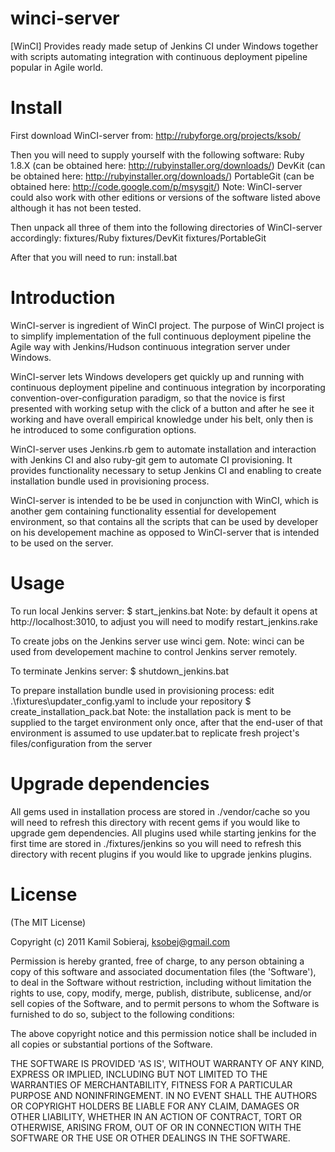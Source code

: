 winci-server
============

[WinCI] Provides ready made setup of Jenkins CI under Windows together with scripts automating integration with continuous deployment pipeline popular in Agile world.

Install
=======

First download WinCI-server from: http://rubyforge.org/projects/ksob/

Then you will need to supply yourself with the following software:
	Ruby 1.8.X   (can be obtained here: http://rubyinstaller.org/downloads/)
	DevKit		 (can be obtained here: http://rubyinstaller.org/downloads/)
	PortableGit  (can be obtained here: http://code.google.com/p/msysgit/)
  Note: WinCI-server could also work with other editions or versions of the software listed above although it has not been tested.

Then unpack all three of them into the following directories of WinCI-server accordingly:
	fixtures/Ruby
	fixtures/DevKit
	fixtures/PortableGit
	
After that you will need to run:
	install.bat

Introduction
=======

WinCI-server is ingredient of WinCI project.
The purpose of WinCI project is to simplify implementation of the full continuous deployment pipeline the Agile way with Jenkins/Hudson continuous integration server under Windows.

WinCI-server lets Windows developers get quickly up and running with continuous deployment pipeline and 
continuous integration by incorporating convention-over-configuration paradigm, so that the novice is first presented with 
working setup with the click of a button and after he see it working and have overall empirical knowledge under his belt, 
only then is he introduced to some configuration options.

WinCI-server uses Jenkins.rb gem to automate installation and interaction with Jenkins CI and also ruby-git gem to automate CI provisioning. It provides functionality necessary to setup Jenkins CI and enabling to create installation bundle used in provisioning process.

WinCI-server is intended to be be used in conjunction with WinCI, which is another gem containing functionality
essential for developement environment, so that contains all the scripts that can be used by developer on his developement
machine as opposed to WinCI-server that is intended to be used on the server.

Usage
=====

To run local Jenkins server:
	$ start_jenkins.bat
 Note: by default it opens at http://localhost:3010, to adjust you will need to modify restart_jenkins.rake

To create jobs on the Jenkins server use winci gem. 
 Note: winci can be used from developement machine to control Jenkins server remotely.
	
To terminate Jenkins server:
	$ shutdown_jenkins.bat
	
To prepare installation bundle used in provisioning process:
	edit .\fixtures\updater\_config.yaml to include your repository
	$ create_installation_pack.bat
 Note: the installation pack is ment to be supplied to the target environment only once,
       after that the end-user of that environment is assumed to use updater.bat to replicate 
	   fresh project's files/configuration from the server
	   
Upgrade	dependencies  
====================
All gems used in installation process are stored in ./vendor/cache so you will
need to refresh this directory with recent gems if you would like to upgrade gem dependencies.
All plugins used while starting jenkins for the first time are stored in ./fixtures/jenkins so you will
need to refresh this directory with recent plugins if you would like to upgrade jenkins plugins.

License
=======

(The MIT License)

Copyright (c) 2011 Kamil Sobieraj, ksobej@gmail.com

Permission is hereby granted, free of charge, to any person obtaining
a copy of this software and associated documentation files (the
'Software'), to deal in the Software without restriction, including
without limitation the rights to use, copy, modify, merge, publish,
distribute, sublicense, and/or sell copies of the Software, and to
permit persons to whom the Software is furnished to do so, subject to
the following conditions:

The above copyright notice and this permission notice shall be
included in all copies or substantial portions of the Software.

THE SOFTWARE IS PROVIDED 'AS IS', WITHOUT WARRANTY OF ANY KIND,
EXPRESS OR IMPLIED, INCLUDING BUT NOT LIMITED TO THE WARRANTIES OF
MERCHANTABILITY, FITNESS FOR A PARTICULAR PURPOSE AND NONINFRINGEMENT.
IN NO EVENT SHALL THE AUTHORS OR COPYRIGHT HOLDERS BE LIABLE FOR ANY
CLAIM, DAMAGES OR OTHER LIABILITY, WHETHER IN AN ACTION OF CONTRACT,
TORT OR OTHERWISE, ARISING FROM, OUT OF OR IN CONNECTION WITH THE
SOFTWARE OR THE USE OR OTHER DEALINGS IN THE SOFTWARE.